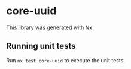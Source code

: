 # core-uuid

This library was generated with [Nx](https://nx.dev).

## Running unit tests

Run `nx test core-uuid` to execute the unit tests.
